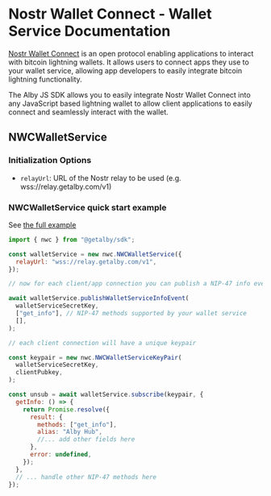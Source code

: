 # Nostr Wallet Connect - Wallet Service Documentation

[Nostr Wallet Connect](https://nwc.dev) is an open protocol enabling applications to interact with bitcoin lightning wallets. It allows users to connect apps they use to your wallet service, allowing app developers to easily integrate bitcoin lightning functionality.

The Alby JS SDK allows you to easily integrate Nostr Wallet Connect into any JavaScript based lightning wallet to allow client applications to easily connect and seamlessly interact with the wallet.

## NWCWalletService

### Initialization Options

- `relayUrl`: URL of the Nostr relay to be used (e.g. wss://relay.getalby.com/v1)

### NWCWalletService quick start example

See [the full example](examples/nwc/wallet-service/example.js)

```js
import { nwc } from "@getalby/sdk";

const walletService = new nwc.NWCWalletService({
  relayUrl: "wss://relay.getalby.com/v1",
});

// now for each client/app connection you can publish a NIP-47 info event and subscribe to requests

await walletService.publishWalletServiceInfoEvent(
  walletServiceSecretKey,
  ["get_info"], // NIP-47 methods supported by your wallet service
  [],
);

// each client connection will have a unique keypair

const keypair = new nwc.NWCWalletServiceKeyPair(
  walletServiceSecretKey,
  clientPubkey,
);

const unsub = await walletService.subscribe(keypair, {
  getInfo: () => {
    return Promise.resolve({
      result: {
        methods: ["get_info"],
        alias: "Alby Hub",
        //... add other fields here
      },
      error: undefined,
    });
  },
  // ... handle other NIP-47 methods here
});
```
